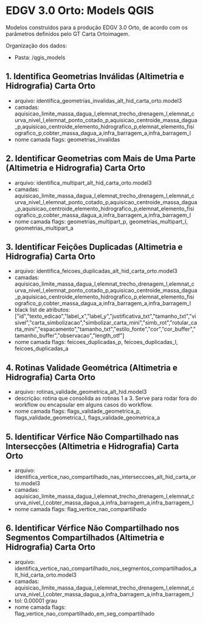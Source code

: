 # EDGV 3.0 Orto: Models QGIS

Modelos construídos para a produção EDGV 3.0 Orto, de acordo com os parâmetros definidos pelo GT Carta Ortoimagem.

Organização dos dados:

- Pasta: /qgis_models

## 1. Identifica Geometrias Inválidas (Altimetria e Hidrografia) Carta Orto
- arquivo: identifica_geometrias_invalidas_alt_hid_carta_orto.model3
- camadas: aquisicao_limite_massa_dagua_l,elemnat_trecho_drenagem_l,elemnat_curva_nivel_l,elemnat_ponto_cotado_p,aquisicao_centroide_massa_dagua_p,aquisicao_centroide_elemento_hidrografico_p,elemnat_elemento_fisiografico_p,cobter_massa_dagua_a,infra_barragem_a,infra_barragem_l
- nome camada flags: geometrias_invalidas

## 2. Identificar Geometrias com Mais de Uma Parte  (Altimetria e Hidrografia) Carta Orto
- arquivo: identifica_multipart_alt_hid_carta_orto.model3
- camadas: aquisicao_limite_massa_dagua_l,elemnat_trecho_drenagem_l,elemnat_curva_nivel_l,elemnat_ponto_cotado_p,aquisicao_centroide_massa_dagua_p,aquisicao_centroide_elemento_hidrografico_p,elemnat_elemento_fisiografico_p,cobter_massa_dagua_a,infra_barragem_a,infra_barragem_l
- nome camada flags: geometrias_multipart_p, geometrias_multipart_l, geometrias_multipart_a

## 3. Identificar Feições Duplicadas (Altimetria e Hidrografia) Carta Orto
- arquivo: identifica_feicoes_duplicadas_alt_hid_carta_orto.model3
- camadas: aquisicao_limite_massa_dagua_l,elemnat_trecho_drenagem_l,elemnat_curva_nivel_l,elemnat_ponto_cotado_p,aquisicao_centroide_massa_dagua_p,aquisicao_centroide_elemento_hidrografico_p,elemnat_elemento_fisiografico_p,cobter_massa_dagua_a,infra_barragem_a,infra_barragem_l
- black list de atributos: ["id","texto_edicao","label_x","label_y","justificativa_txt","tamanho_txt","visivel","carta_simbolizacao","simbolizar_carta_mini","simb_rot","rotular_carta_mini","espacamento","tamanho_txt","estilo_fonte","cor","cor_buffer","tamanho_buffer","observacao","length_otf"]
- nome camada flags: feicoes_duplicadas_p, feicoes_duplicadas_l, feicoes_duplicadas_a

## 4. Rotinas Validade Geométrica (Altimetria e Hidrografia) Carta Orto
- arquivo: rotinas_validade_geometrica_alt_hid.model3
- descrição: rotina que consolida as rotinas 1 a 3. Serve para rodar fora do workflow ou encapsular em alguns casos do workflow.
- nome camada flags: flags_validade_geometrica_p, flags_validade_geometrica_l, flags_validade_geometrica_a

## 5. Identificar Vérfice Não Compartilhado nas Intersecções (Altimetria e Hidrografia) Carta Orto
- arquivo: identifica_vertice_nao_compartilhado_nas_interseccoes_alt_hid_carta_orto.model3
- camadas: aquisicao_limite_massa_dagua_l,elemnat_trecho_drenagem_l,elemnat_curva_nivel_l,cobter_massa_dagua_a,infra_barragem_a,infra_barragem_l
- nome camada flags: flag_vertice_nao_compartilhado

## 6. Identificar Vérfice Não Compartilhado nos Segmentos Compartilhados (Altimetria e Hidrografia) Carta Orto
- arquivo: identifica_vertice_nao_compartilhado_nos_segmentos_compartilhados_alt_hid_carta_orto.model3
- camadas: aquisicao_limite_massa_dagua_l,elemnat_trecho_drenagem_l,elemnat_curva_nivel_l,cobter_massa_dagua_a,infra_barragem_a,infra_barragem_l
- tol: 0.00001 grau
- nome camada flags: flag_vertice_nao_compartilhado_em_seg_compartilhado